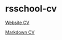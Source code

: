 # rsschool-cv
[Website CV](https://AntonVasilenko00.github.io/rsschool-cv/)

[Markdown CV](https://AntonVasilenko00.github.io/rsschool-cv/cv)


